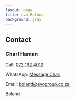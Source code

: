 ```yaml
---
layout: page
title: evo Boland
background: gray
---
```


<div class="container contact-us py-5">
  <div class="row justify-content-center">
    <div class="col-md text-center" style="max-width: 500px;">
      <h2 class="section-heading text-uppercase">Contact</h2>
      <h3>Charl Haman</h3>
      <p>Call: <a href="tel:+27721924012">072 192 4012</a></p>
      <p>WhatsApp: <a href="https://wa.me/27721924012" target="_blank">Message Charl</a></p>
      <p>Email: <a href="mailto:boland@evogroup.co.za?subject=Mail from Evo Website">boland@evogroup.co.za</a></p>
      <p></p>
      <p>Boland</p>
      <p></p>
    </div>
    
    
  <!-- Separate row for General Enquiries
  <div class="row justify-content-center mt-4">
    <div class="col-lg text-center w-100" style="max-width: 1000px;">
      <h3>National Enquiries</h3>
      <p>Email: <a href="mailto:boland@evogroup.co.za?subject=National Enquiries Mail from Evo Boland Website">boland@evogroup.co.za</a></p>
    </div>
  </div> -->
</div>


